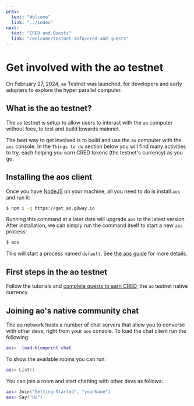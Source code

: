 ```yaml
---
prev:
  text: "Welcome"
  link: "../index"
next:
  text: "CRED and Quests"
  link: "/welcome/testnet-info/cred-and-quests"
---
```


# Get involved with the ao testnet

On February 27, 2024, `ao` Testnet was launched, for developers and early adopters to explore the hyper parallel computer.

## What is the ao testnet?

The `ao` testnet is setup to allow users to interact with the `ao` computer without fees, to test and build towards mainnet.

The best way to get involved is to build and use the `ao` computer with the `aos` console.
In the `Things to do` section below you will find many activities to try, each helping you earn CRED tokens (the testnet's currency) as you go.

## Installing the aos client

Once you have [NodeJS](https://nodejs.org) on your machine, all you need to do is install `aos` and run it:

```sh
$ npm i -g https://get_ao.g8way.io
```

Running this command at a later date will upgrade `aos` to the latest version.
After installation, we can simply run the command itself to start a new `aos` process:

```sh
$ aos
```

This will start a process named `default`. See [the aos guide](/guides/aos/index) for more details.

## First steps in the ao testnet

Follow the tutorials and [complete quests to earn CRED](/welcome/testnet-info/cred-and-quests), the `ao` testnet native currency.

## Joining ao's native community chat

The ao network hosts a number of chat servers that allow you to converse with other devs,
right from your `aos` console. To load the chat client run the following:

```lua
aos> .load-blueprint chat
```

To show the available rooms you can run:

```lua
aos> List()
```

You can join a room and start chatting with other devs as follows:

```lua
aos> Join("Getting-Started", "yourName")
aos> Say("Hi")
```
